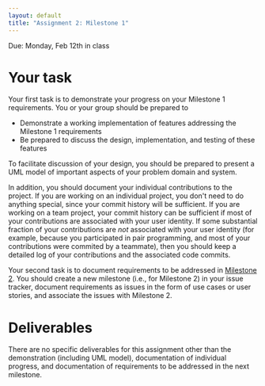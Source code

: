 ```yaml
---
layout: default
title: "Assignment 2: Milestone 1"
---
```


Due: Monday, Feb 12th in class

# Your task

Your first task is to demonstrate your progress on your Milestone 1 requirements.  You or your group should be prepared to

* Demonstrate a working implementation of features addressing the Milestone 1 requirements
* Be prepared to discuss the design, implementation, and testing of these features

To facilitate discussion of your design, you should be prepared to present a UML model of important aspects of your problem domain and system.

In addition, you should document your individual contributions to the project.  If you are working on an individual project, you don't need to do anything special, since your commit history will be sufficient.  If you are working on a team project, your commit history can be sufficient if most of your contributions are associated with your user identity.  If some substantial fraction of your contributions are *not* associated with your user identity (for example, because you participated in pair programming, and most of your contributions were commited by a teammate), then you should keep a detailed log of your contributions and the associated code commits.

Your second task is to document requirements to be addressed in [Milestone 2](assign03.html).  You should create a new milestone (i.e., for Milestone 2) in your issue tracker, document requirements as issues in the form of use cases or user stories, and associate the issues with Milestone 2.

# Deliverables

There are no specific deliverables for this assignment other than the demonstration (including UML model), documentation of individual progress, and documentation of requirements to be addressed in the next milestone.

<!-- vim:set wrap: -->
<!-- vim:set linebreak: -->
<!-- vim:set nolist: -->

